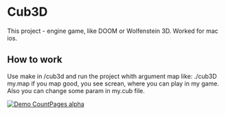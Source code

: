 # Cub3D

This project - engine game, like DOOM or Wolfenstein 3D. Worked for mac ios.

## How to work

Use make in /cub3d and run the project whith argument map like:
	./cub3D my.map
if you map good, you see screan, where you can play in my game.
Also you can change some param in my.cub file.

[![Demo CountPages alpha](https://share.gifyoutube.com/KzB6Gb.gif)](https://youtu.be/FML4IIgJv5s)


